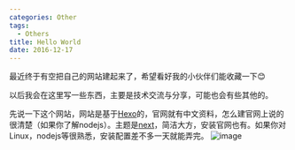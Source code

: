 ```yaml
---
categories: Other
tags:
  - Others
title: Hello World
date: 2016-12-17
---
```

最近终于有空把自己的网站建起来了，希望看好我的小伙伴们能收藏一下:blush:

以后我会在这里写一些东西，主要是技术交流与分享，可能也会有些其他的。

先说一下这个网站，网站是基于[Hexo](https://hexo.io/)的，官网就有中文资料，怎么建官网上说的很清楚（如果你了解nodejs）。主题是[next](http://theme-next.iissnan.com/)，简洁大方，安装官网也有。如果你对Linux，nodejs等很熟悉，安装配置差不多一天就能弄完。
![image](http://i1.hdslb.com/video/bc/bcd6d26cc64d118db6172282b08638bb.jpg)